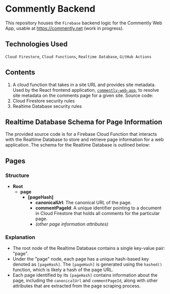 # Commently Backend

This repository houses the `Firebase` backend logic for the Commently Web App, usable at https://commently.net (work in progress).

## Technologies Used
`Cloud Firestore`, `Cloud Functions`, `Realtime Database`, `GitHub Actions`

## Contents
1. A cloud function that takes in a site URL and provides site metadata. Used by the React frontend application, [`commently-web-app`](https://github.com/aannirajpatel/commently-web-app), to resolve site metadata on the comments page for a given site. Source code: 
1. Cloud Firestore security rules
1. Realtime Database security rules

## Realtime Database Schema for Page Information

The provided source code is for a Firebase Cloud Function that interacts with the Realtime Database to store and retrieve page information for a web application. The schema for the Realtime Database is outlined below:

## Pages

### Structure

- **Root**
  - **page**
    - **[pageHash]**
      - **canonicalUrl**: The canonical URL of the page.
      - **commentPageId**: A unique identifier pointing to a document in Cloud Firestore that holds all comments for the particular page.
      - *(other page information attributes)*

### Explanation

- The root node of the Realtime Database contains a single key-value pair: "page".
- Under the "page" node, each page has a unique hash-based key denoted as `[pageHash]`. The `[pageHash]` is generated using the `hashed()` function, which is likely a hash of the page URL.
- Each page identified by its `[pageHash]` contains information about the page, including the `canonicalUrl` and `commentPageId`, along with other attributes that are extracted from the page scraping process.